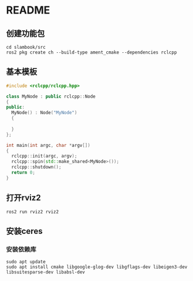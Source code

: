 # README

## 创建功能包

``` shell
cd slambook/src
ros2 pkg create ch --build-type ament_cmake --dependencies rclcpp
```

## 基本模板

``` c++
#include <rclcpp/rclcpp.hpp>

class MyNode : public rclcpp::Node
{
public:
  MyNode() : Node("MyNode")
  {
    
  }
};

int main(int argc, char *argv[])
{
  rclcpp::init(argc, argv);
  rclcpp::spin(std::make_shared<MyNode>());
  rclcpp::shutdown();
  return 0;
}
```

## 打开rviz2

``` shell
ros2 run rviz2 rviz2
```

## 安装ceres

### 安装依赖库

``` shell
sudo apt update
sudo apt install cmake libgoogle-glog-dev libgflags-dev libeigen3-dev libsuitesparse-dev libabsl-dev

```